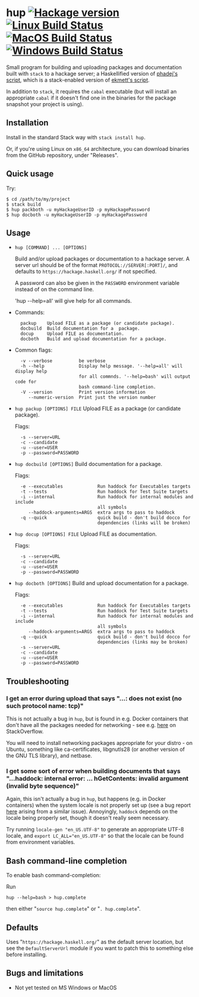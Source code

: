 # hup [![Hackage version](https://img.shields.io/hackage/v/hup.svg?label=Hackage)](https://hackage.haskell.org/package/hup) [![Linux Build Status](https://img.shields.io/travis/phlummox/hup.svg?label=Linux%20build)](https://travis-ci.org/phlummox/hup) [![MacOS Build Status](https://img.shields.io/travis/phlummox/hup.svg?label=MacOS%20build)](https://travis-ci.org/phlummox/hup) [![Windows Build Status](https://img.shields.io/appveyor/ci/phlummox/hup.svg?label=Windows%20build)](https://ci.appveyor.com/project/phlummox/hup)

Small program for building and uploading packages and documentation
built with `stack` to a hackage server; a Haskellified version of
[phadej's script](https://github.com/phadej/binary-orphans/blob/master/hackage-docs.sh),
which is a stack-enabled version of [ekmett's script](https://github.com/ekmett/lens/blob/master/scripts/hackage-docs.sh).

In addition to `stack`, it requires the `cabal` executable
(but will install an appropriate `cabal` if it doesn't find one in the
binaries for the package snapshot your project is using).

## Installation

Install in the standard Stack way with `stack install hup`.

Or, if you're using Linux on `x86_64` architecture, you can
download binaries from the GitHub repository, under "Releases".

## Quick usage

Try:

~~~
$ cd /path/to/my/project
$ stack build
$ hup packboth -u myHackageUserID -p myHackagePassword
$ hup docboth -u myHackageUserID -p myHackagePassword
~~~

## Usage

* `hup [COMMAND] ... [OPTIONS]`

  Build and/or upload packages or documentation to a hackage server. A server
  url should be of the format `PROTOCOL://SERVER[:PORT]/`, and defaults to
  `https://hackage.haskell.org/` if not specified.

  A password can also be given in the `PASSWORD` environment variable instead
  of on the command line.

  'hup --help=all' will give help for all commands.

* Commands:

        packup    Upload FILE as a package (or candidate package).
        docbuild  Build documentation for a  package.
        docup     Upload FILE as documentation.
        docboth   Build and upload documentation for a package.


* Common flags:

        -v --verbose          be verbose
        -h --help             Display help message. '--help=all' will display help
                              for all commnds. '--help=bash' will output code for
                              bash command-line completion.
        -V --version          Print version information
           --numeric-version  Print just the version number


* `hup packup [OPTIONS] FILE`
  Upload FILE as a package (or candidate package).

  Flags:

        -s --server=URL
        -c --candidate
        -u --user=USER
        -p --password=PASSWORD


* `hup docbuild [OPTIONS]`
  Build documentation for a  package.

  Flags:

        -e --executables             Run haddock for Executables targets
        -t --tests                   Run haddock for Test Suite targets
        -i --internal                Run haddock for internal modules and include
                                     all symbols
           --haddock-arguments=ARGS  extra args to pass to haddock
        -q --quick                   quick build - don't build docco for
                                     dependencies (links will be broken)

* `hup docup [OPTIONS] FILE`
  Upload FILE as documentation.

  Flags:

        -s --server=URL
        -c --candidate
        -u --user=USER
        -p --password=PASSWORD

* `hup docboth [OPTIONS]`
  Build and upload documentation for a package.

  Flags:

        -e --executables             Run haddock for Executables targets
        -t --tests                   Run haddock for Test Suite targets
        -i --internal                Run haddock for internal modules and include
                                     all symbols
           --haddock-arguments=ARGS  extra args to pass to haddock
        -q --quick                   quick build - don't build docco for
                                     dependencies (links may be broken)
        -s --server=URL
        -c --candidate
        -u --user=USER
        -p --password=PASSWORD

## Troubleshooting

### I get an error during upload that says "...: does not exist (no such protocol name: tcp)"

This is not actually a bug in `hup`, but is found in e.g. Docker containers
that don't have all the packages needed for networking - see e.g.
[here](https://stackoverflow.com/questions/46322773/yesod-app-in-docker-container-cant-make-network-requests) on StackOverflow.

You will need to install networking packages appropriate for your distro - on Ubuntu, something like ca-certificates, libgnutls28 (or another version of the GNU TLS library), and netbase.

### I get some sort of error when building documents that says "...haddock: internal error: ... hGetContents: invalid argument (invalid byte sequence)"

Again, this isn't actually a bug in `hup`, but happens (e.g. in Docker
containers) when the system locale is not properly set up (see a bug report
[here](https://bugs.debian.org/cgi-bin/bugreport.cgi?bug=871839) arising from a
similar issue). Annoyingly, `haddock` depends on the locale being properly set,
though it doesn't really seem necessary.

Try running `locale-gen "en_US.UTF-8"` to generate an appropriate UTF-8
locale, and `export LC_ALL="en_US.UTF-8"` so that the locale can be found
from environment variables.

## Bash command-line completion

To enable bash command-completion:

Run

    hup --help=bash > hup.complete

then either "`source hup.complete`" or "`. hup.complete`".

## Defaults

Uses "`https://hackage.haskell.org/`" as the default server location,
but see the `DefaultServerUrl` module if you want to patch this to
something else before installing.


## Bugs and limitations

- Not yet tested on MS Windows or MacOS


